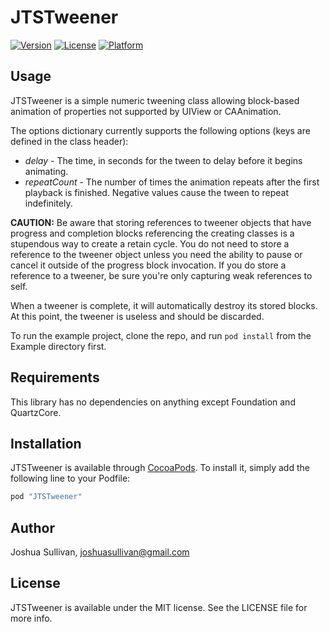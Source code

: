 # JTSTweener

[![Version](https://img.shields.io/cocoapods/v/JTSTweener.svg?style=flat)](http://cocoapods.org/pods/JTSTweener)
[![License](https://img.shields.io/cocoapods/l/JTSTweener.svg?style=flat)](http://cocoapods.org/pods/JTSTweener)
[![Platform](https://img.shields.io/cocoapods/p/JTSTweener.svg?style=flat)](http://cocoapods.org/pods/JTSTweener)

## Usage

JTSTweener is a simple numeric tweening class allowing block-based animation of properties not supported by UIView or CAAnimation.

The options dictionary currently supports the following options (keys are defined in the class header):

* *delay* - The time, in seconds for the tween to delay before it begins animating.
* *repeatCount* - The number of times the animation repeats after the first playback is finished. Negative values cause the tween to repeat indefinitely.

**CAUTION:** Be aware that storing references to tweener objects that have progress and completion blocks referencing the creating classes is a stupendous way to create a retain cycle. You do not need to store a reference to the tweener object unless you need the ability to pause or cancel it outside of the progress block invocation. If you do store a reference to a tweener, be sure you're only capturing weak references to self. 

When a tweener is complete, it will automatically destroy its stored blocks. At this point, the tweener is useless and should be discarded.

To run the example project, clone the repo, and run `pod install` from the Example directory first.

## Requirements

This library has no dependencies on anything except Foundation and QuartzCore.

## Installation

JTSTweener is available through [CocoaPods](http://cocoapods.org). To install
it, simply add the following line to your Podfile:

```ruby
pod "JTSTweener"
```

## Author

Joshua Sullivan, joshuasullivan@gmail.com

## License

JTSTweener is available under the MIT license. See the LICENSE file for more info.
